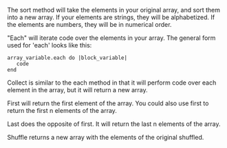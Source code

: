 The sort method will take the elements in your original array, and sort them into a new array. If your elements are strings, they will be alphabetized. If the elements are numbers, they will be in numerical order.

"Each" will iterate code over the elements in your array. The general form used for 'each' looks like this:

    array_variable.each do |block_variable|
       code
    end

Collect is similar to the each method in that it will perform code over each
element in the array, but it will return a new array.

First will return the first element of the array. You could also use first to return the first n elements of the array.

Last does the opposite of first. It will return the last n elements of the array.

Shuffle returns a new array with the elements of the original shuffled.
